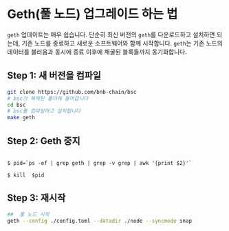 # Geth(풀 노드) 업그레이드 하는 법

`geth` 업데이트는 매우 쉽습니다. 단순히 최신 버전의 `geth`를 다운로드하고 설치하면 되는데, 기존 노드를 종료하고 새로운 소프트웨어와 함꼐 시작합니다. `geth`는 기존 노드의 데이터를 불러옴과 동시에 종료 이후에 채굴된 블록들까지 동기화합니다.

## Step 1: 새 버전을 컴파일

```bash
git clone https://github.com/bnb-chain/bsc
# bsc가 복제된 폴더에 들어갑니다
cd bsc
# bsc를 컴파일하고 설치합니다
make geth
```


## Step 2: Geth 중지

```

$ pid=`ps -ef | grep geth | grep -v grep | awk '{print $2}'`

$ kill  $pid

```


## Step 3: 재시작



```bash
##  풀 노드 시작
geth --config ./config.toml --datadir ./node --syncmode snap
```